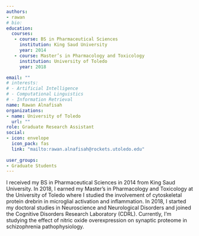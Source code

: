 ```yaml
---
authors:
- rawan
# bio: 
education:
  courses:
   - course: BS in Pharmaceutical Sciences
     institution: King Saud University
     year: 2014
   - course: Master’s in Pharmacology and Toxicology
     institution: University of Toledo
     year: 2018

email: ""
# interests:
# - Artificial Intelligence
# - Computational Linguistics
# - Information Retrieval
name: Rawan Alnafisah
organizations:
- name: University of Toledo
  url: ""
role: Graduate Research Assistant
social:
- icon: envelope
  icon_pack: fas
  link: "mailto:rawan.alnafisah@rockets.utoledo.edu"
  
user_groups:
- Graduate Students
---
```


I received my BS in Pharmaceutical Sciences in 2014 from King Saud University. In 2018, I earned my Master’s in Pharmacology and Toxicology at the University of Toledo where I studied the involvement of cytoskeletal protein drebrin in microglial activation and inflammation. In 2018, I started my doctoral studies in Neuroscience and Neurological Disorders and joined the Cognitive Disorders Research Laboratory (CDRL). Currently, I’m studying the effect of nitric oxide overexpression on synaptic proteome in schizophrenia pathophysiology.
